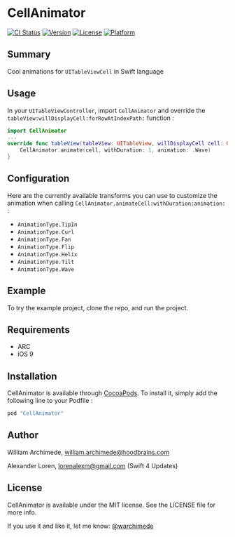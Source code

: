 # CellAnimator

[![CI Status](https://img.shields.io/travis/warchimede/CellAnimator.svg?style=flat)](https://travis-ci.org/warchimede/CellAnimator)
[![Version](https://img.shields.io/cocoapods/v/CellAnimator.svg?style=flat)](http://cocoapods.org/pods/CellAnimator)
[![License](https://img.shields.io/cocoapods/l/CellAnimator.svg?style=flat)](http://cocoapods.org/pods/CellAnimator)
[![Platform](https://img.shields.io/cocoapods/p/CellAnimator.svg?style=flat)](http://cocoapods.org/pods/CellAnimator)

## Summary

Cool animations for `UITableViewCell` in Swift language

## Usage

In your `UITableViewController`, import `CellAnimator` and override the `tableView:willDisplayCell:forRowAtIndexPath:` function :

```Swift
import CellAnimator
...
override func tableView(tableView: UITableView, willDisplayCell cell: UITableViewCell, forRowAtIndexPath indexPath: NSIndexPath) {
    CellAnimator.animate(cell, withDuration: 1, animation: .Wave)
}
```

## Configuration

Here are the currently available transforms you can use to customize the animation
when calling `CellAnimator.animateCell:withDuration:animation:` :

  + `AnimationType.TipIn`
  + `AnimationType.Curl`
  + `AnimationType.Fan`
  + `AnimationType.Flip`
  + `AnimationType.Helix`
  + `AnimationType.Tilt`
  + `AnimationType.Wave`

## Example

To try the example project, clone the repo, and run the project.

## Requirements

  + ARC
  + iOS 9

## Installation

CellAnimator is available through [CocoaPods](http://cocoapods.org). To install
it, simply add the following line to your Podfile :

```ruby
pod "CellAnimator"
```

## Author

William Archimede, william.archimede@hoodbrains.com

Alexander Loren, lorenalexm@gmail.com (Swift 4 Updates)

## License

CellAnimator is available under the MIT license. See the LICENSE file for more info.

If you use it and like it, let me know: [@warchimede](http://twitter.com/warchimede)
